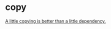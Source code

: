 # copy

[A little copying is better than a little dependency.](https://www.youtube.com/watch?v=PAAkCSZUG1c&t=9m28s)
